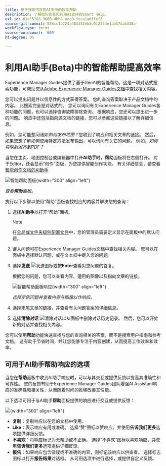 ```yaml
---
title: 用于搜索内容的AI支持的智能帮助
description: 了解如何查看和利用AI支持的Smart Help。
exl-id: 61a15208-9600-4bb8-adc0-feca1a0ffef3
source-git-commit: 558cc1a724a483353eb5d912354e1ab37dab348a
workflow-type: tm+mt
source-wordcount: '609'
ht-degree: 0%

---
```


# 利用AI助手(Beta)中的智能帮助提高效率

Experience Manager Guides提供了基于GenAI的智能帮助，这是一项对话式搜索功能，可帮助您从[Adobe Experience Manager Guides文档](https://experienceleague.adobe.com/en/docs/experience-manager-guides/using/overview)中查找相关内容。

您可以提出问题并以信息性的方式获得答案。 您的查询答案取决于产品文档中的内容。 此搜索完全是对话式的。 您可以询问有关Experience Manager Guides各种功能的问题，也可以选择咨询故障排除查询。 根据响应，您还可以提出进一步的问题。 响应中还包括指向源文档的链接，您可以参阅这些链接以了解详细信息。

例如，您可能想问诸如&#x200B;*如何发布地图？*&#x200B;您收到了响应和相关文章的链接。 然后，如果您想了解如何使用特定方法发布输出，可以询问有关它的问题。 例如，*如何将映射发布到PDF？*

当您在主页、地图控制台或编辑器中打开&#x200B;**AI助手**&#x200B;时，**帮助**&#x200B;面板将在右侧打开。 对于Editor，还会显示“创作”面板，为您提供智能创作功能。 有关详细信息，请查看[智能创作文档的AI助手](./ai-assistant-right-panel.md)

![智能帮助面板](images/smart-help-panel.png){width="300" align="left"}

*查看&#x200B;**帮助**&#x200B;面板。*

执行以下步骤以使用“帮助”面板查找相应的内容并解决您的查询：

1. 选择&#x200B;**AI助手**&#x200B;以打开“帮助”面板。

   >[!NOTE]
   >
   > 在[全局或文件夹级别配置文件](../cs-install-guide/conf-folder-level.md#conf-ai-guides-assistant)中，您的管理员需要定义显示在面板中的默认问题。

1. 键入问题可在Experience Manager Guides文档中查找相关内容。 您可以在面板中选择默认问题，或在文本框中键入您的问题。

1. 选择&#x200B;**发送** ![发送图标](images/send-icon.svg)或按&#x200B;**Enter**&#x200B;查看对您问题的答复。

   根据您的问题，您可以查看内容、适用的图像以及指向文章的链接。

   ![智能帮助面板响应](images/smart-help-panel-response.png){width="300" align="left"}


   *选择示例问题并查看内容与图像以作响应。*

1. 选择末尾文章的链接，并查看有关问题答案的详细信息。


1. 选择&#x200B;**清除对话** ![清除对话](images/clear-conversation-icon.svg)以从面板中删除对话历史记录。 然后，您可以开始新的对话并查找相关内容。

您可以使用&#x200B;**帮助**&#x200B;功能快速查找与您的查询相关的答案，而不是搜索用户指南和参考文档。 这有助于节省时间，并让您能够专注于内容创建，从而提高工作效率和效率。

## 可用于AI助手帮助响应的选项

当您在&#x200B;**帮助**&#x200B;面板中收到AI助手响应时，可以与其交互或提供反馈以提高其准确性和可靠性。 您的反馈有助于Experience Manager Guides团队增强AI Assistant响应的准确性和相关性，从而随着时间的推移改善其性能。

以下选项可用于与AI助手&#x200B;**帮助**&#x200B;面板提供的响应进行交互或提供反馈：

![](images/ai-assistant-response-options.png){width="300" align="left"}

- **复制**：复制响应以在您的文档中使用。
- **Like**：表示响应有用或准确。 选择“赞”图标以赞响应，并使用&#x200B;**告诉我们更多**&#x200B;选项提供详细反馈。
- **不喜欢**：将响应标记为无帮助或不正确。 选择“不喜欢”图标以喜欢响应，并使用&#x200B;**告诉我们更多**&#x200B;选项提供详细反馈。
- **报告**：如果响应包含错误或不准确的内容，则标记该响应以供查看。 选择标志图标以打开&#x200B;**报告结果**&#x200B;对话框。 从可用选项中进行选择，或提供自定义反馈。